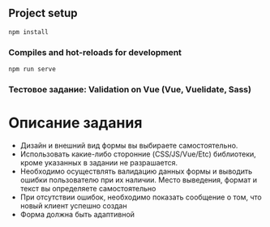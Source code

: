 

## Project setup
```
npm install
```

### Compiles and hot-reloads for development
```
npm run serve
```

### Тестовое задание: Validation on Vue (Vue, Vuelidate, Sass) 
# Описание задания
- Дизайн и внешний вид формы вы выбираете самостоятельно. 
- Использовать какие-либо сторонние (CSS/JS/Vue/Etc) библиотеки, кроме указанных в задании не разрашается. 
- Необходимо осуществлять валидацию данных формы и выводить ошибки пользователю при их наличии. Место выведения, формат и текст вы определяете самостоятельно
- При отсутствии ошибок, необходимо показать сообщение о том, что новый клиент успешно создан
- Форма должна быть адаптивной



